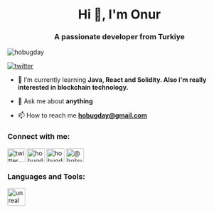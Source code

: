 <h1 align="center">Hi 👋, I'm Onur</h1>
<h3 align="center">A passionate developer from Turkiye</h3>

<p align="left"> <img src="https://komarev.com/ghpvc/?username=hobugday&label=Profile%20views&color=0e75b6&style=flat" alt="hobugday" /> </p>

<p align="left"> <a href="https://twitter.com/hobugday" target="blank"><img src="https://img.shields.io/twitter/follow/twitter?logo=twitter&style=for-the-badge" alt="twitter" /></a> </p>

- 🌱 I’m currently learning **Java, React and Solidity. Also i'm really interested in blockchain technology.**

- 💬 Ask me about **anything**

- 📫 How to reach me **hobugday@gmail.com**


<h3 align="left">Connect with me:</h3>
<p align="left">
<a href="https://twitter.com/hobugday" target="blank"><img align="center" src="https://raw.githubusercontent.com/rahuldkjain/github-profile-readme-generator/master/src/images/icons/Social/twitter.svg" alt="twitter" height="30" width="40" /></a>
<a href="https://linkedin.com/in/hobugday" target="blank"><img align="center" src="https://raw.githubusercontent.com/rahuldkjain/github-profile-readme-generator/master/src/images/icons/Social/linked-in-alt.svg" alt="hobugday" height="30" width="40" /></a>
<a href="https://instagram.com/hobugday" target="blank"><img align="center" src="https://raw.githubusercontent.com/rahuldkjain/github-profile-readme-generator/master/src/images/icons/Social/instagram.svg" alt="hobugday" height="30" width="40" /></a>
<a href="https://medium.com/@hobugday" target="blank"><img align="center" src="https://raw.githubusercontent.com/rahuldkjain/github-profile-readme-generator/master/src/images/icons/Social/medium.svg" alt="@hobugday" height="30" width="40" /></a>
</p>

<h3 align="left">Languages and Tools:</h3>
<p align="left"> <a href="https://unrealengine.com/" target="_blank" rel="noreferrer"> <img src="https://raw.githubusercontent.com/kenangundogan/fontisto/036b7eca71aab1bef8e6a0518f7329f13ed62f6b/icons/svg/brand/unreal-engine.svg" alt="unreal" width="40" height="40"/> </a> </p>
